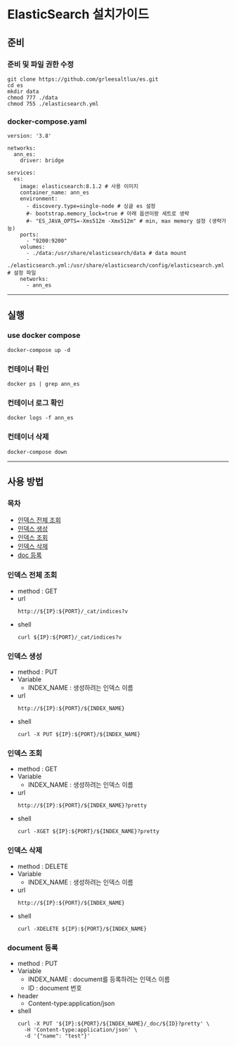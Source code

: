 ElasticSearch 설치가이드
=============

## 준비
### 준비 및 파일 권한 수정
```shell
git clone https://github.com/grleesaltlux/es.git
cd es
mkdir data
chmod 777 ./data
chmod 755 ./elasticsearch.yml
```
### docker-compose.yaml
```
version: '3.8'

networks:
  ann_es:
    driver: bridge

services:
  es:
    image: elasticsearch:8.1.2 # 사용 이미지
    container_name: ann_es
    environment:
      - discovery.type=single-node # 싱글 es 설정
      #- bootstrap.memory_lock=true # 아래 옵션이랑 세트로 생략
      #- "ES_JAVA_OPTS=-Xms512m -Xmx512m" # min, max memory 설정 (생략가능)
    ports:
      - "9200:9200"
    volumes:
      - ./data:/usr/share/elasticsearch/data # data mount
      - ./elasticsearch.yml:/usr/share/elasticsearch/config/elasticsearch.yml # 설정 파일
    networks:
      - ann_es
```
---
## 실행

### use docker compose
```shell
docker-compose up -d
```
### 컨테이너 확인
```shell
docker ps | grep ann_es
```
### 컨테이너 로그 확인
```shell
docker logs -f ann_es
```
### 컨테이너 삭제
```shell
docker-compose down
```
---
## 사용 방법
### 목차
- [인덱스 전체 조회](https://github.com/grleesaltlux/es#인덱스-전체-조회)
- [인덱스 생성](https://github.com/grleesaltlux/es#인덱스-생성)
- [인덱스 조회](https://github.com/grleesaltlux/es#인덱스-조회)
- [인덱스 삭제](https://github.com/grleesaltlux/es#인덱스-삭제)
- [doc 등록](https://github.com/grleesaltlux/es#document-등록)
### 인덱스 전체 조회
- method : GET
- url
  ```
  http://${IP}:${PORT}/_cat/indices?v
  ```
- shell
  ```
  curl ${IP}:${PORT}/_cat/indices?v
  ```
### 인덱스 생성
- method : PUT
- Variable
  - INDEX_NAME : 생성하려는 인덱스 이름
- url
  ```
  http://${IP}:${PORT}/${INDEX_NAME}
  ```
- shell
  ```
  curl -X PUT ${IP}:${PORT}/${INDEX_NAME}
  ```

### 인덱스 조회
- method : GET
- Variable
  - INDEX_NAME : 생성하려는 인덱스 이름
- url
  ```
  http://${IP}:${PORT}/${INDEX_NAME}?pretty
  ```
- shell
  ```
  curl -XGET ${IP}:${PORT}/${INDEX_NAME}?pretty
  ```

### 인덱스 삭제
- method : DELETE
- Variable
  - INDEX_NAME : 생성하려는 인덱스 이름
- url
  ```
  http://${IP}:${PORT}/${INDEX_NAME}
  ```
- shell
  ```
  curl -XDELETE ${IP}:${PORT}/${INDEX_NAME}
  ```
  
### document 등록
- method : PUT
- Variable
  - INDEX_NAME : document를 등록하려는 인덱스 이름
  - ID : document 번호
- header
  - Content-type:application/json
- shell
  ```
  curl -X PUT '${IP}:${PORT}/${INDEX_NAME}/_doc/${ID}?pretty' \
    -H 'Content-type:application/json' \
    -d '{"name": "test"}'
  ```
